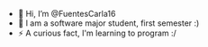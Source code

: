 - 👋 Hi, I’m @FuentesCarla16
- 🌱 I am a software major student, first semester :)
- ⚡ A curious fact, I'm learning to program :/

<!---
FuentesCarla16/FuentesCarla16 is a ✨ special ✨ repository because its `README.md` (this file) appears on your GitHub profile.
You can click the Preview link to take a look at your changes.
--->
